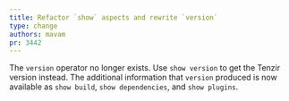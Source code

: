 ```yaml
---
title: Refactor `show` aspects and rewrite `version`
type: change
authors: mavam
pr: 3442
---
```


The `version` operator no longer exists. Use `show version` to get the Tenzir
version instead. The additional information that `version` produced is now
available as `show build`, `show dependencies`, and `show plugins`.
